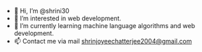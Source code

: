 - 👋 Hi, I’m @shrini30
- 👀 I’m interested in web development.
- 🌱 I’m currently learning machine language algorithms and web development.
- 📫 Contact me via mail shrinjoyeechatterjee2004@gmail.com

<!---
shrini30/shrini30 is a ✨ special ✨ repository because its `README.md` (this file) appears on your GitHub profile.
You can click the Preview link to take a look at your changes.
--->

